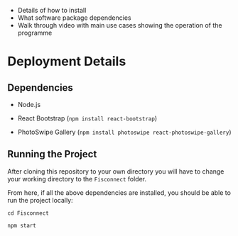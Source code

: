 - Details of how to install
- What software package dependencies
- Walk through video with main use cases showing the operation of the programme

# Deployment Details
## Dependencies
- Node.js
- React Bootstrap
(`npm install react-bootstrap`)

- PhotoSwipe Gallery
(`npm install photoswipe react-photoswipe-gallery`)

## Running the Project
After cloning this repository to your own directory you will have to change your working directory to the `Fisconnect` folder.

From here, if all the above dependencies are installed, you should be able to run the project locally:

`cd Fisconnect`

`npm start`

